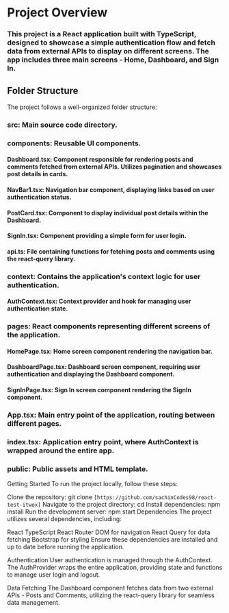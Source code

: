 # Project Overview
### This project is a React application built with TypeScript, designed to showcase a simple authentication flow and fetch data from external APIs to display on different screens. The app includes three main screens - Home, Dashboard, and Sign In.

 ## Folder Structure
The project follows a well-organized folder structure:

### src: Main source code directory.
### components: Reusable UI components.
#### Dashboard.tsx: Component responsible for rendering posts and comments fetched from external APIs. Utilizes pagination and showcases post details in cards.
#### NavBar1.tsx: Navigation bar component, displaying links based on user authentication status.
#### PostCard.tsx: Component to display individual post details within the Dashboard.
#### SignIn.tsx: Component providing a simple form for user login.
#### api.ts: File containing functions for fetching posts and comments using the react-query library.
### context: Contains the application's context logic for user authentication.
#### AuthContext.tsx: Context provider and hook for managing user authentication state.
### pages: React components representing different screens of the application.
#### HomePage.tsx: Home screen component rendering the navigation bar.
#### DashboardPage.tsx: Dashboard screen component, requiring user authentication and displaying the Dashboard component.
#### SignInPage.tsx: Sign In screen component rendering the SignIn component.
### App.tsx: Main entry point of the application, routing between different pages.
### index.tsx: Application entry point, where AuthContext is wrapped around the entire app.
### public: Public assets and HTML template.
Getting Started
To run the project locally, follow these steps:

Clone the repository: git clone `[https://github.com/sachinCodes98/react-test-itwox]`
Navigate to the project directory: cd <project-directory>
Install dependencies: npm install
Run the development server: npm start
Dependencies
The project utilizes several dependencies, including:

React
TypeScript
React Router DOM for navigation
React Query for data fetching
Bootstrap for styling
Ensure these dependencies are installed and up to date before running the application.

Authentication
User authentication is managed through the AuthContext. The AuthProvider wraps the entire application, providing state and functions to manage user login and logout.

Data Fetching
The Dashboard component fetches data from two external APIs - Posts and Comments, utilizing the react-query library for seamless data management.
